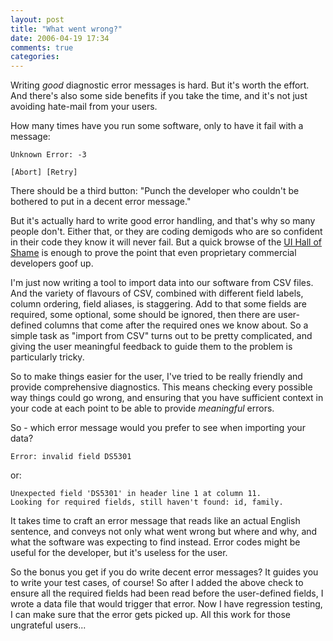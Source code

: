 ```yaml
---
layout: post
title: "What went wrong?"
date: 2006-04-19 17:34
comments: true
categories: 
---
```


Writing *good* diagnostic error messages is hard.  But it's worth the effort.  And there's also some side benefits if you take the time, and it's not just avoiding hate-mail from your users.
<!--more-->

How many times have you run some software, only to have it fail with a message:

    Unknown Error: -3
    
    [Abort] [Retry]

There should be a third button: "Punch the developer who couldn't be bothered to put in a decent error message."

But it's actually hard to write good error handling, and that's why so many people don't.  Either that, or they are coding demigods who are so confident in their code they know it will never fail.  But a quick browse of the [UI Hall of Shame](http://www.userinterfacehallofshame.com) is enough to prove the point that even proprietary commercial developers goof up.

I'm just now writing a tool to import data into our software from CSV files.  And the variety of flavours of CSV, combined with different field labels, column ordering, field aliases, is staggering.  Add to that some fields are required, some optional, some should be ignored, then there are user-defined columns that come after the required ones we know about.  So a simple task as "import from CSV" turns out to be pretty complicated, and giving the user meaningful feedback to guide them to the problem is particularly tricky.

So to make things easier for the user, I've tried to be really friendly and provide comprehensive diagnostics.  This means checking every possible way things could go wrong, and ensuring that you have sufficient context in your code at each point to be able to provide *meaningful* errors.

So - which error message would you prefer to see when importing your data?

    Error: invalid field DS5301

or:

    Unexpected field 'DS5301' in header line 1 at column 11.
    Looking for required fields, still haven't found: id, family.

It takes time to craft an error message that reads like an actual English sentence, and conveys not only what went wrong but where and why, and what the software was expecting to find instead.  Error codes might be useful for the developer, but it's useless for the user.

So the bonus you get if you do write decent error messages?  It guides you to write your test cases, of course!  So after I added the above check to ensure all the required fields had been read before the user-defined fields, I wrote a data file that would trigger that error.  Now I have regression testing, I can make sure that the error gets picked up.  All this work for those ungrateful users...
